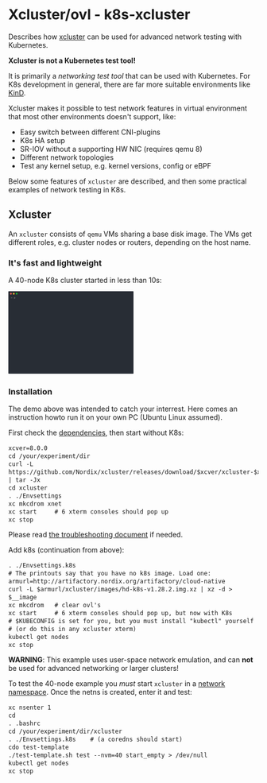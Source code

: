 # Xcluster/ovl - k8s-xcluster

Describes how [xcluster](https://github.com/Nordix/xcluster) can be
used for advanced network testing with Kubernetes.

**Xcluster is not a Kubernetes test tool!**

It is primarily a *networking test tool* that can be used with
Kubernetes. For K8s development in general, there are far more
suitable environments like [KinD](https://kind.sigs.k8s.io/).

Xcluster makes it possible to test network features in virtual
environment that most other environments doesn't support, like:

* Easy switch between different CNI-plugins
* K8s HA setup
* SR-IOV without a supporting HW NIC (requires qemu 8)
* Different network topologies
* Test any kernel setup, e.g. kernel versions, config or eBPF

Below some features of `xcluster` are described, and then some practical
examples of network testing in K8s.


## Xcluster

An `xcluster` consists of `qemu` VMs sharing a base disk image. The
VMs get different roles, e.g. cluster nodes or routers, depending on
the host name.

### It's fast and lightweight

A 40-node K8s cluster started in less than 10s:

<img src="xcluster40.svg" width="50%" />


### Installation

The demo above was intended to catch your interrest. Here comes an
instruction howto run it on your own PC (Ubuntu Linux assumed).

First check the [dependencies](
https://github.com/Nordix/xcluster#execution-environment-and-dependencies),
then start without K8s:

```
xcver=8.0.0
cd /your/experiment/dir
curl -L https://github.com/Nordix/xcluster/releases/download/$xcver/xcluster-$xcver.tar.xz | tar -Jx
cd xcluster
. ./Envsettings
xc mkcdrom xnet
xc start     # 6 xterm consoles should pop up
xc stop
```

Please read [the troubleshooting document](
https://github.com/Nordix/xcluster/blob/master/doc/troubleshooting.md)
if needed.

Add k8s (continuation from above):
```
. ./Envsettings.k8s
# The printouts say that you have no k8s image. Load one:
armurl=http://artifactory.nordix.org/artifactory/cloud-native
curl -L $armurl/xcluster/images/hd-k8s-v1.28.2.img.xz | xz -d > $__image
xc mkcdrom   # clear ovl's
xc start     # 6 xterm consoles should pop up, but now with K8s
# $KUBECONFIG is set for you, but you must install "kubectl" yourself
# (or do this in any xcluster xterm)
kubectl get nodes
xc stop
```

**WARNING**: This example uses user-space network emulation, and can
**not** be used for advanced networking or larger clusters!

To test the 40-node example you *must* start `xcluster` in a [network
namespace](https://github.com/Nordix/xcluster/blob/master/doc/netns.md).
Once the netns is created, enter it and test:

```
xc nsenter 1
cd
. .bashrc
cd /your/experiment/dir/xcluster
. ./Envsettings.k8s    # (a coredns should start)
cdo test-template
./test-template.sh test --nvm=40 start_empty > /dev/null
kubectl get nodes
xc stop
```
